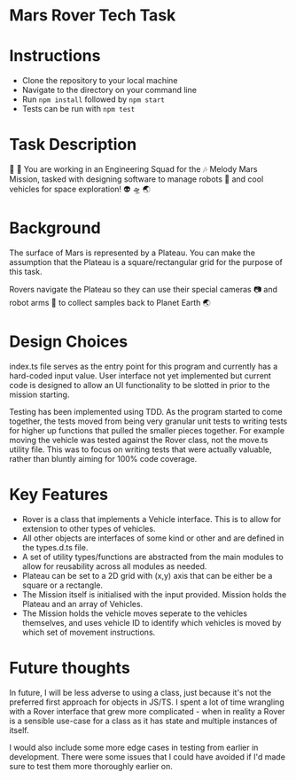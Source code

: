 # Mars Rover Tech Task

# Instructions
- Clone the repository to your local machine
- Navigate to the directory on your command line
- Run `npm install` followed by `npm start`
- Tests can be run with `npm test`


# Task Description
👾 🚀 
You are working in an Engineering Squad for the 🎶 Melody Mars Mission,
tasked with designing software to manage robots 🤖 and cool vehicles for space exploration! 
👽 🛸 🌏

# Background
The surface of Mars is represented by a Plateau. You can make the assumption that the
Plateau is a square/rectangular grid for the purpose of this task.

Rovers navigate the Plateau so they can use their special cameras 📷 and robot arms
🦾 to collect samples back to Planet Earth 🌏

# Design Choices
index.ts file serves as the entry point for this program and currently has a hard-coded input value. User interface not yet implemented but current code is designed to allow an UI functionality to be slotted in prior to the mission starting. 

Testing has been implemented using TDD. As the program started to come together, the tests moved from being very granular unit tests to writing tests for higher up functions that pulled the smaller pieces together. For example moving the vehicle was tested against the Rover class, not the move.ts utility file. This was to focus on writing tests that were actually valuable, rather than bluntly aiming for 100% code coverage.

# Key Features
 - Rover is a class that implements a Vehicle interface. This is to allow for extension to other types of vehicles.
 - All other objects are interfaces of some kind or other and are defined in the types.d.ts file.
 - A set of utility types/functions are abstracted from the main modules to allow for reusability across all modules as needed. 
 - Plateau can be set to a 2D grid with (x,y) axis that can be either be a square or a rectangle. 
 - The Mission itself is initialised with the input provided. Mission holds the Plateau and an array of Vehicles. 
 - The Mission holds the vehicle moves seperate to the vehicles themselves, and uses vehicle ID to identify which vehicles is moved by which set of movement instructions.

# Future thoughts
In future, I will be less adverse to using a class, just because it's not the preferred first approach for objects in JS/TS. I spent a lot of time wrangling with a Rover interface that grew more complicated - when in reality a Rover is a sensible use-case for a class as it has state and multiple instances of itself.

I would also include some more edge cases in testing from earlier in development. There were some issues that I could have avoided if I'd made sure to test them more thoroughly earlier on.